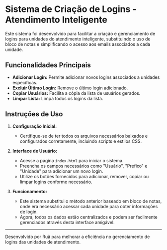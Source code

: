 # Sistema de Criação de Logins - Atendimento Inteligente

Este sistema foi desenvolvido para facilitar a criação e gerenciamento de logins para unidades do atendimento inteligente, substituindo o uso de bloco de notas e simplificando o acesso aos emails associados a cada unidade.

## Funcionalidades Principais

- **Adicionar Login:** Permite adicionar novos logins associados a unidades específicas.
- **Excluir Último Login:** Remove o último login adicionado.
- **Copiar Usuários:** Facilita a cópia da lista de usuários gerados.
- **Limpar Lista:** Limpa todos os logins da lista.

## Instruções de Uso

1. **Configuração Inicial:**
   - Certifique-se de ter todos os arquivos necessários baixados e configurados corretamente, incluindo scripts e estilos CSS.

2. **Interface de Usuário:**
   - Acesse a página `index.html` para iniciar o sistema.
   - Preencha os campos necessários como "Usuário", "Prefixo" e "Unidade" para adicionar um novo login.
   - Utilize os botões fornecidos para adicionar, remover, copiar ou limpar logins conforme necessário.

3. **Funcionamento:**
   - Este sistema substitui o método anterior baseado em bloco de notas, onde era necessário acessar cada unidade para obter informações de login.
   - Agora, todos os dados estão centralizados e podem ser facilmente gerenciados através desta interface amigável.

---

Desenvolvido por Ruã para melhorar a eficiência no gerenciamento de logins das unidades de atendimento.

